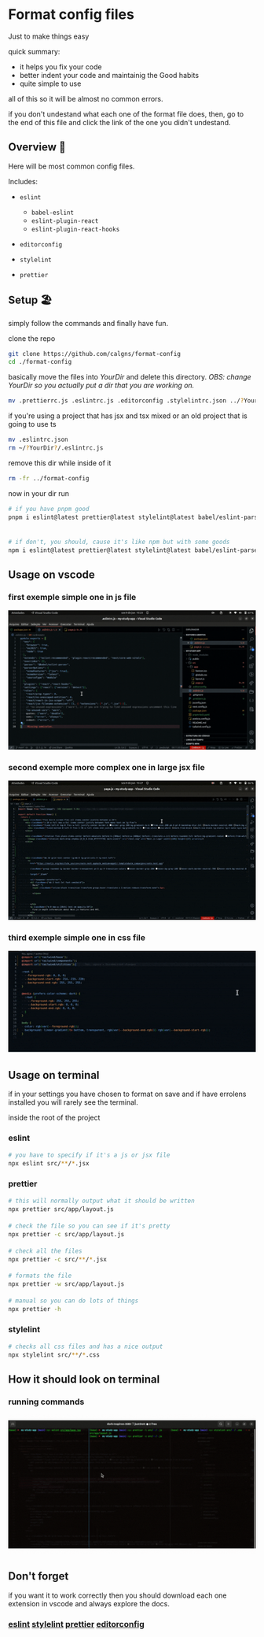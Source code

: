 # Format config files
Just to make things easy

quick summary:
- it helps you fix your code
- better indent your code and maintainig the Good habits
- quite simple to use

all of this so it will be almost no common errors.

if you don't undestand what each one of the format file does, then, go to the end of this file and click the link of the one you didn't undestand.

## Overview :owl:
Here will be most common config files.

Includes:

- `eslint`
  - `babel-eslint`
  - `eslint-plugin-react`
  - `eslint-plugin-react-hooks`

- `editorconfig`
- `stylelint`
- `prettier`

## Setup 🏖️

simply follow the commands and finally have fun.

clone the repo

```sh 
git clone https://github.com/calgns/format-config
cd ./format-config
```

basically move the files into _YourDir_ and delete this directory.
_OBS: change YourDir so you actually put a dir that you are working on._
```sh 
mv .prettierrc.js .eslintrc.js .editorconfig .stylelintrc.json ../?YourDir?
```

 if you're using a project that has jsx and tsx mixed or an old project that is going to use ts
```sh
mv .eslintrc.json 
rm ~/?YourDir?/.eslintrc.js
```

remove this dir while inside of it
```sh
rm -fr ../format-config
```

now in your dir run
```sh
# if you have pnpm good
pnpm i eslint@latest prettier@latest stylelint@latest babel/eslint-parser@latest eslint-plugin-react@latest eslint-plugin-react-hooks@latest stylelint-config-standard@latest -D


# if don't, you should, cause it's like npm but with some goods
npm i eslint@latest prettier@latest stylelint@latest babel/eslint-parser@latest eslint-plugin-react@latest eslint-plugin-react-hooks@latest stylelint-config-standard@latest -D
```


## Usage on vscode
### first exemple simple one in js file
![First gif exemple vscode js file](./assets/md-exemple.gif)
### second exemple more complex one in large jsx file
![second gif exemple vscode large js file](./assets/md-exemple2.gif)
### third exemple simple one in css file
![third gif exemple vscode css file](./assets/md-exemple3.gif)

## Usage on terminal
if in your settings you have chosen to format on save and if have errolens installed you will rarely see the terminal.

inside the root of the project

### eslint
```sh
# you have to specify if it's a js or jsx file
npx eslint src/**/*.jsx
```

### prettier
```sh
# this will normally output what it should be written
npx prettier src/app/layout.js 

# check the file so you can see if it's pretty 
npx prettier -c src/app/layout.js 

# check all the files
npx prettier -c src/**/*.jsx 

# formats the file
npx prettier -w src/app/layout.js 

# manual so you can do lots of things
npx prettier -h
```

### stylelint
```sh
# checks all css files and has a nice output
npx stylelint src/**/*.css
```

## How it should look on terminal
### running commands
![GifExempleTerminal](./assets/md-exemple4.gif)

## Don't forget
if you want it to work correctly then you should download each one extension in vscode and always explore the docs.

### [eslint](https://eslint.org/) [stylelint](https://stylelint.io/) [prettier](https://prettier.io/) [editorconfig](https://editorconfig.org/) 

